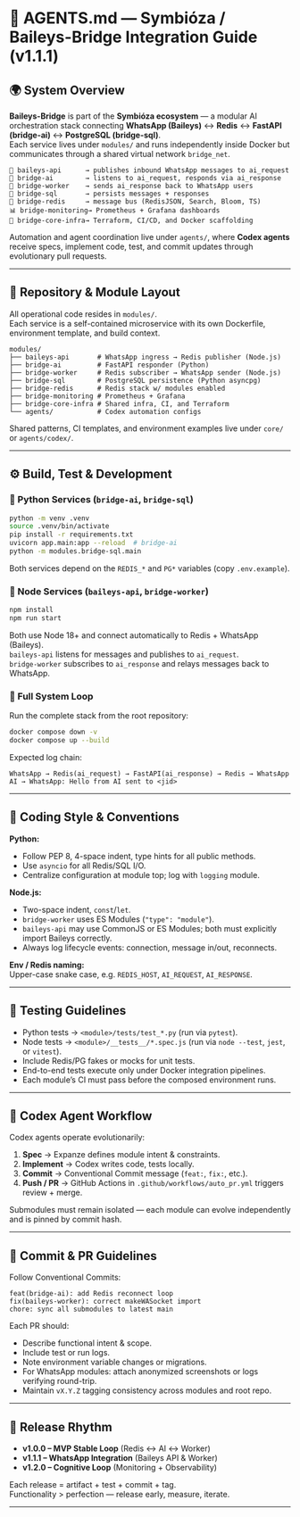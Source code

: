# 🧬 AGENTS.md — Symbióza / Baileys-Bridge Integration Guide (v1.1.1)

## 🌍 System Overview

**Baileys-Bridge** is part of the **Symbióza ecosystem** — a modular AI orchestration stack connecting **WhatsApp (Baileys)** ↔ **Redis** ↔ **FastAPI (bridge-ai)** ↔ **PostgreSQL (bridge-sql)**.  
Each service lives under `modules/` and runs independently inside Docker but communicates through a shared virtual network `bridge_net`.

```
📱 baileys-api      → publishes inbound WhatsApp messages to ai_request  
🤖 bridge-ai        → listens to ai_request, responds via ai_response  
💬 bridge-worker    → sends ai_response back to WhatsApp users  
💾 bridge-sql       → persists messages + responses  
📡 bridge-redis     → message bus (RedisJSON, Search, Bloom, TS)  
📊 bridge-monitoring→ Prometheus + Grafana dashboards  
🧩 bridge-core-infra→ Terraform, CI/CD, and Docker scaffolding  
```

Automation and agent coordination live under `agents/`, where **Codex agents** receive specs, implement code, test, and commit updates through evolutionary pull requests.

---

## 🧱 Repository & Module Layout

All operational code resides in `modules/`.  
Each service is a self-contained microservice with its own Dockerfile, environment template, and build context.

```
modules/
├── baileys-api       # WhatsApp ingress → Redis publisher (Node.js)
├── bridge-ai         # FastAPI responder (Python)
├── bridge-worker     # Redis subscriber → WhatsApp sender (Node.js)
├── bridge-sql        # PostgreSQL persistence (Python asyncpg)
├── bridge-redis      # Redis stack w/ modules enabled
├── bridge-monitoring # Prometheus + Grafana
├── bridge-core-infra # Shared infra, CI, and Terraform
└── agents/           # Codex automation configs
```

Shared patterns, CI templates, and environment examples live under `core/` or `agents/codex/`.

---

## ⚙️ Build, Test & Development

### 🧠 Python Services (`bridge-ai`, `bridge-sql`)
```bash
python -m venv .venv
source .venv/bin/activate
pip install -r requirements.txt
uvicorn app.main:app --reload  # bridge-ai
python -m modules.bridge-sql.main
```
Both services depend on the `REDIS_*` and `PG*` variables (copy `.env.example`).

### 💬 Node Services (`baileys-api`, `bridge-worker`)
```bash
npm install
npm run start
```
Both use Node 18+ and connect automatically to Redis + WhatsApp (Baileys).  
`baileys-api` listens for messages and publishes to `ai_request`.  
`bridge-worker` subscribes to `ai_response` and relays messages back to WhatsApp.

### 🐳 Full System Loop
Run the complete stack from the root repository:
```bash
docker compose down -v
docker compose up --build
```
Expected log chain:
```
WhatsApp → Redis(ai_request) → FastAPI(ai_response) → Redis → WhatsApp
AI → WhatsApp: Hello from AI sent to <jid>
```

---

## 🧩 Coding Style & Conventions

**Python:**  
- Follow PEP 8, 4-space indent, type hints for all public methods.  
- Use `asyncio` for all Redis/SQL I/O.  
- Centralize configuration at module top; log with `logging` module.

**Node.js:**  
- Two-space indent, `const`/`let`.  
- `bridge-worker` uses ES Modules (`"type": "module"`).  
- `baileys-api` may use CommonJS or ES Modules; both must explicitly import Baileys correctly.  
- Always log lifecycle events: connection, message in/out, reconnects.

**Env / Redis naming:**  
Upper-case snake case, e.g. `REDIS_HOST`, `AI_REQUEST`, `AI_RESPONSE`.

---

## 🧪 Testing Guidelines

- Python tests → `<module>/tests/test_*.py` (run via `pytest`).  
- Node tests → `<module>/__tests__/*.spec.js` (run via `node --test`, `jest`, or `vitest`).  
- Include Redis/PG fakes or mocks for unit tests.  
- End-to-end tests execute only under Docker integration pipelines.  
- Each module’s CI must pass before the composed environment runs.

---

## 🧠 Codex Agent Workflow

Codex agents operate evolutionarily:
1. **Spec** → Expanze defines module intent & constraints.  
2. **Implement** → Codex writes code, tests locally.  
3. **Commit** → Conventional Commit message (`feat:`, `fix:`, etc.).  
4. **Push / PR** → GitHub Actions in `.github/workflows/auto_pr.yml` triggers review + merge.

Submodules must remain isolated — each module can evolve independently and is pinned by commit hash.

---

## 🧾 Commit & PR Guidelines

Follow Conventional Commits:
```
feat(bridge-ai): add Redis reconnect loop  
fix(baileys-worker): correct makeWASocket import  
chore: sync all submodules to latest main
```

Each PR should:
- Describe functional intent & scope.  
- Include test or run logs.  
- Note environment variable changes or migrations.  
- For WhatsApp modules: attach anonymized screenshots or logs verifying round-trip.  
- Maintain `vX.Y.Z` tagging consistency across modules and root repo.

---

## 🧩 Release Rhythm

- **v1.0.0 – MVP Stable Loop** (Redis ↔ AI ↔ Worker)  
- **v1.1.1 – WhatsApp Integration** (Baileys API & Worker)  
- **v1.2.0 – Cognitive Loop** (Monitoring + Observability)  

Each release = artifact + test + commit + tag.  
Functionality > perfection — release early, measure, iterate.

---
